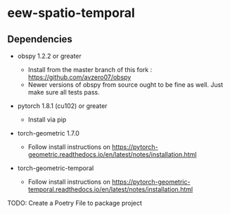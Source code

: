 # eew-spatio-temporal

## Dependencies

- obspy 1.2.2 or greater
  - Install from the master branch of this fork : https://github.com/avzero07/obspy
  - Newer versions of obspy from source ought to be fine as well. Just make sure all tests pass.

- pytorch 1.8.1 (cu102) or greater
  - Install via pip

- torch-geometric 1.7.0
  - Follow install instructions on https://pytorch-geometric.readthedocs.io/en/latest/notes/installation.html

- torch-geometric-temporal
  - Follow install instructions on https://pytorch-geometric-temporal.readthedocs.io/en/latest/notes/installation.html 

TODO: Create a Poetry File to package project

